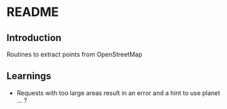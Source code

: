 # README 

## Introduction 

Routines to extract points from OpenStreetMap

## Learnings

- Requests with too large areas result in an error and a hint to use planet ... ? 

